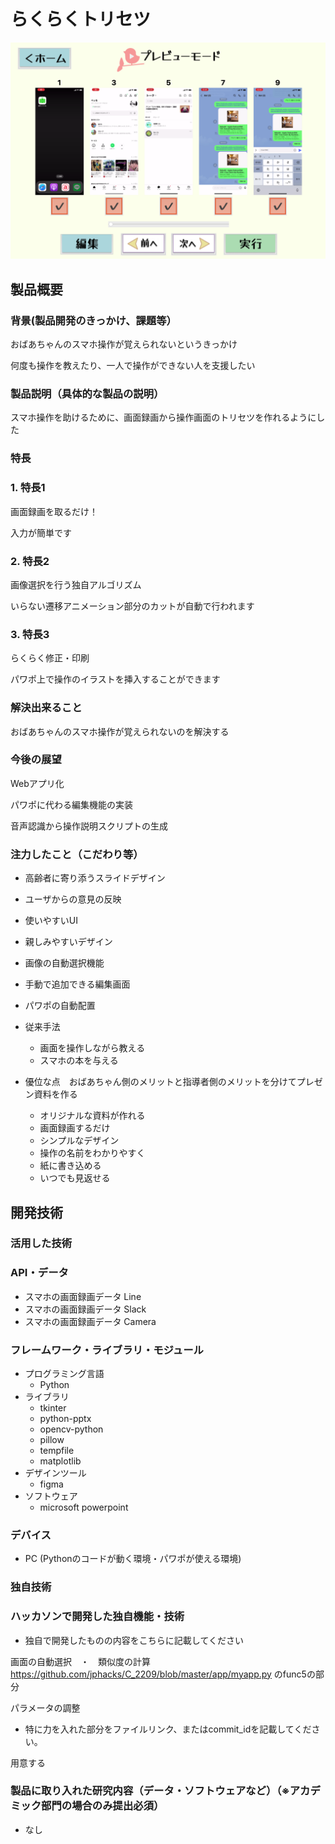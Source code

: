 # らくらくトリセツ

[![IMAGE ALT TEXT HERE](https://github.com/jphacks/C_2209/blob/master/%E3%82%B9%E3%82%AF%E3%83%AA%E3%83%BC%E3%83%B3%E3%82%B7%E3%83%A7%E3%83%83%E3%83%88%202022-10-22%2013.49.44.png)](https://youtu.be/2LpVG8CyQm4)


## 製品概要

### 背景(製品開発のきっかけ、課題等）

おばあちゃんのスマホ操作が覚えられないというきっかけ

何度も操作を教えたり、一人で操作ができない人を支援したい

### 製品説明（具体的な製品の説明）

スマホ操作を助けるために、画面録画から操作画面のトリセツを作れるようにした

### 特長

### 1. 特長1

画面録画を取るだけ！

入力が簡単です

### 2. 特長2

画像選択を行う独自アルゴリズム

いらない遷移アニメーション部分のカットが自動で行われます

### 3. 特長3

らくらく修正・印刷

パワポ上で操作のイラストを挿入することができます

### 解決出来ること

おばあちゃんのスマホ操作が覚えられないのを解決する

### 今後の展望

Webアプリ化

パワポに代わる編集機能の実装

音声認識から操作説明スクリプトの生成

### 注力したこと（こだわり等）

- 高齢者に寄り添うスライドデザイン
- ユーザからの意見の反映
- 使いやすいUI
- 親しみやすいデザイン
- 画像の自動選択機能
- 手動で追加できる編集画面
- パワポの自動配置

- 従来手法
    - 画面を操作しながら教える
    - スマホの本を与える
- 優位な点　おばあちゃん側のメリットと指導者側のメリットを分けてプレゼン資料を作る
    - オリジナルな資料が作れる
    - 画面録画するだけ
    - シンプルなデザイン
    - 操作の名前をわかりやすく
    - 紙に書き込める
    - いつでも見返せる

## 開発技術

### 活用した技術

### API・データ

- スマホの画面録画データ Line
- スマホの画面録画データ Slack
- スマホの画面録画データ Camera

### フレームワーク・ライブラリ・モジュール

- プログラミング言語
    - Python
- ライブラリ
    - tkinter
    - python-pptx
    - opencv-python
    - pillow
    - tempfile
    - matplotlib
- デザインツール
    - figma
- ソフトウェア
    - microsoft powerpoint

### デバイス

- PC (Pythonのコードが動く環境・パワポが使える環境)

### 独自技術

### ハッカソンで開発した独自機能・技術

- 独自で開発したものの内容をこちらに記載してください

画面の自動選択　・　類似度の計算
https://github.com/jphacks/C_2209/blob/master/app/myapp.py
のfunc5の部分




パラメータの調整

- 特に力を入れた部分をファイルリンク、またはcommit_idを記載してください。

用意する

### 製品に取り入れた研究内容（データ・ソフトウェアなど）（※アカデミック部門の場合のみ提出必須）

- なし
